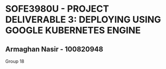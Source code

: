 # SOFE3980U - PROJECT DELIVERABLE 3: DEPLOYING USING GOOGLE KUBERNETES ENGINE
## Armaghan Nasir - 100820948
Group 18
